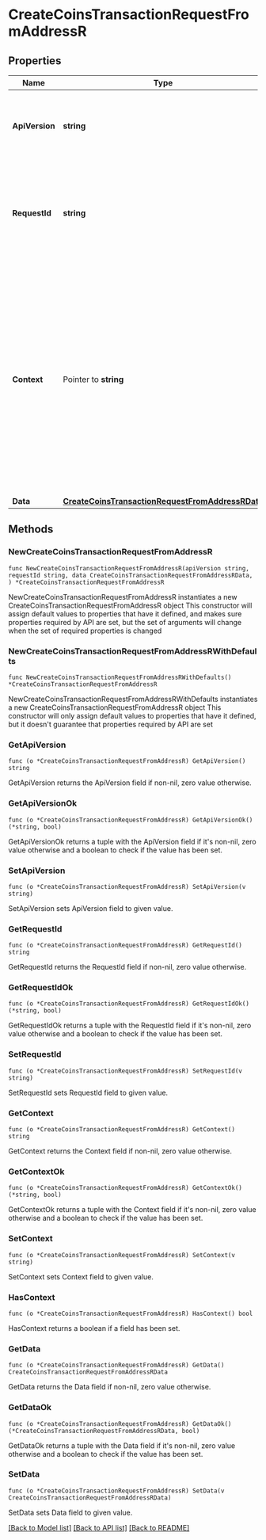 # CreateCoinsTransactionRequestFromAddressR

## Properties

Name | Type | Description | Notes
------------ | ------------- | ------------- | -------------
**ApiVersion** | **string** | Specifies the version of the API that incorporates this endpoint. | 
**RequestId** | **string** | Defines the ID of the request. The &#x60;requestId&#x60; is generated by Crypto APIs and it&#39;s unique for every request. | 
**Context** | Pointer to **string** | In batch situations the user can use the context to correlate responses with requests. This property is present regardless of whether the response was successful or returned as an error. &#x60;context&#x60; is specified by the user. | [optional] 
**Data** | [**CreateCoinsTransactionRequestFromAddressRData**](CreateCoinsTransactionRequestFromAddressRData.md) |  | 

## Methods

### NewCreateCoinsTransactionRequestFromAddressR

`func NewCreateCoinsTransactionRequestFromAddressR(apiVersion string, requestId string, data CreateCoinsTransactionRequestFromAddressRData, ) *CreateCoinsTransactionRequestFromAddressR`

NewCreateCoinsTransactionRequestFromAddressR instantiates a new CreateCoinsTransactionRequestFromAddressR object
This constructor will assign default values to properties that have it defined,
and makes sure properties required by API are set, but the set of arguments
will change when the set of required properties is changed

### NewCreateCoinsTransactionRequestFromAddressRWithDefaults

`func NewCreateCoinsTransactionRequestFromAddressRWithDefaults() *CreateCoinsTransactionRequestFromAddressR`

NewCreateCoinsTransactionRequestFromAddressRWithDefaults instantiates a new CreateCoinsTransactionRequestFromAddressR object
This constructor will only assign default values to properties that have it defined,
but it doesn't guarantee that properties required by API are set

### GetApiVersion

`func (o *CreateCoinsTransactionRequestFromAddressR) GetApiVersion() string`

GetApiVersion returns the ApiVersion field if non-nil, zero value otherwise.

### GetApiVersionOk

`func (o *CreateCoinsTransactionRequestFromAddressR) GetApiVersionOk() (*string, bool)`

GetApiVersionOk returns a tuple with the ApiVersion field if it's non-nil, zero value otherwise
and a boolean to check if the value has been set.

### SetApiVersion

`func (o *CreateCoinsTransactionRequestFromAddressR) SetApiVersion(v string)`

SetApiVersion sets ApiVersion field to given value.


### GetRequestId

`func (o *CreateCoinsTransactionRequestFromAddressR) GetRequestId() string`

GetRequestId returns the RequestId field if non-nil, zero value otherwise.

### GetRequestIdOk

`func (o *CreateCoinsTransactionRequestFromAddressR) GetRequestIdOk() (*string, bool)`

GetRequestIdOk returns a tuple with the RequestId field if it's non-nil, zero value otherwise
and a boolean to check if the value has been set.

### SetRequestId

`func (o *CreateCoinsTransactionRequestFromAddressR) SetRequestId(v string)`

SetRequestId sets RequestId field to given value.


### GetContext

`func (o *CreateCoinsTransactionRequestFromAddressR) GetContext() string`

GetContext returns the Context field if non-nil, zero value otherwise.

### GetContextOk

`func (o *CreateCoinsTransactionRequestFromAddressR) GetContextOk() (*string, bool)`

GetContextOk returns a tuple with the Context field if it's non-nil, zero value otherwise
and a boolean to check if the value has been set.

### SetContext

`func (o *CreateCoinsTransactionRequestFromAddressR) SetContext(v string)`

SetContext sets Context field to given value.

### HasContext

`func (o *CreateCoinsTransactionRequestFromAddressR) HasContext() bool`

HasContext returns a boolean if a field has been set.

### GetData

`func (o *CreateCoinsTransactionRequestFromAddressR) GetData() CreateCoinsTransactionRequestFromAddressRData`

GetData returns the Data field if non-nil, zero value otherwise.

### GetDataOk

`func (o *CreateCoinsTransactionRequestFromAddressR) GetDataOk() (*CreateCoinsTransactionRequestFromAddressRData, bool)`

GetDataOk returns a tuple with the Data field if it's non-nil, zero value otherwise
and a boolean to check if the value has been set.

### SetData

`func (o *CreateCoinsTransactionRequestFromAddressR) SetData(v CreateCoinsTransactionRequestFromAddressRData)`

SetData sets Data field to given value.



[[Back to Model list]](../README.md#documentation-for-models) [[Back to API list]](../README.md#documentation-for-api-endpoints) [[Back to README]](../README.md)


